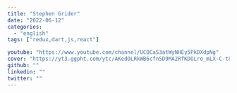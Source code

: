 ```yaml
---
title: "Stephen Grider"
date: "2022-06-12"
categories:
  - "english"
tags: ["redux,dart,js,react"]

youtube: "https://www.youtube.com/channel/UCQCaS3atWyNHEy5PkDXdpNg"
cover: "https://yt3.ggpht.com/ytc/AKedOLRkWB6cfn5D9MA2RfKDOLro_mLX-C-t8359OeA=s88-c-k-c0x00ffffff-no-rj"
github: ""
linkedin: ""
twitter: ""
---
```

